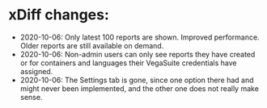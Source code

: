 # xDiff changes: 

* 2020-10-06: Only latest 100 reports are shown. Improved performance. Older reports are still available on demand.
* 2020-10-06: Non-admin users can only see reports they have created or for containers and languages their VegaSuite credentials have assigned.
* 2020-10-06: The Settings tab is gone, since one option there had and might never been implemented, and the other one does not really make sense.
